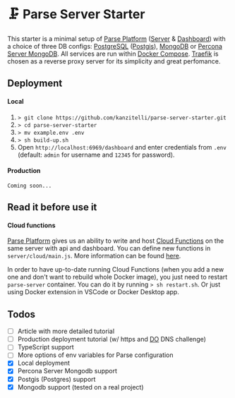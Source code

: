 # 🗜 Parse Server Starter

This starter is a minimal setup of [Parse Platform](https://parseplatform.org/) ([Server](https://github.com/parse-community/parse-server) & [Dashboard](https://github.com/parse-community/parse-dashboard)) with a choice of three DB configs: [PostgreSQL](https://www.postgresql.org/) ([Postgis](https://postgis.net/)), [MongoDB](https://www.mongodb.com/) or [Percona Server MongoDB](https://www.percona.com/software/mongodb/percona-server-for-mongodb). All services are run within [Docker Compose](https://docs.docker.com/compose/). [Traefik](https://doc.traefik.io/traefik/) is chosen as a reverse proxy server for its simplicity and great perfomance.

## Deployment
#### Local
1. `> git clone https://github.com/kanzitelli/parse-server-starter.git`
2. `> cd parse-server-starter`
3. `> mv example.env .env`
4. `> sh build-up.sh`
5. Open `http://localhost:6969/dashboard` and enter credentials from `.env` (default: `admin` for username and `12345` for password).

#### Production
`Coming soon...`

## Read it before use it
#### Cloud functions
[Parse Platform](https://parseplatform.org/) gives us an ability to write and host [Cloud Functions](https://docs.parseplatform.org/cloudcode/guide/) on the same server with api and dashboard. You can define new functions in `server/cloud/main.js`. More information can be found [here](https://docs.parseplatform.org/cloudcode/guide/).

In order to have up-to-date running Cloud Functions (when you add a new one and don't want to rebuild whole Docker image), you just need to restart `parse-server` container. You can do it by running `> sh restart.sh`. Or just using Docker extension in VSCode or Docker Desktop app.

## Todos
- [ ] Article with more detailed tutorial
- [ ] Production deployment tutorial (w/ https and [DO](https://digitalocean.com) DNS challenge)
- [ ] TypeScript support
- [ ] More options of env variables for Parse configuration
- [x] Local deployment
- [x] Percona Server Mongodb support
- [x] Postgis (Postgres) support
- [x] Mongodb support (tested on a real project)
